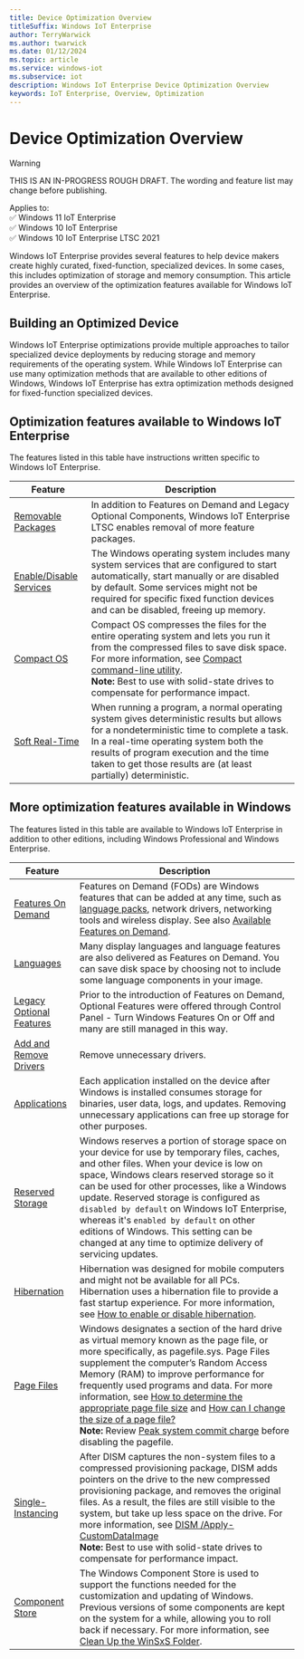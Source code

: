 ```yaml
---
title: Device Optimization Overview
titleSuffix: Windows IoT Enterprise
author: TerryWarwick
ms.author: twarwick
ms.date: 01/12/2024
ms.topic: article
ms.service: windows-iot
ms.subservice: iot
description: Windows IoT Enterprise Device Optimization Overview
keywords: IoT Enterprise, Overview, Optimization
---
```


# Device Optimization Overview

> [!WARNING]
> THIS IS AN IN-PROGRESS ROUGH DRAFT. The wording and feature list may change before publishing.

Applies to:  
✅ Windows 11 IoT Enterprise  
✅ Windows 10 IoT Enterprise  
✅ Windows 10 IoT Enterprise LTSC 2021  

Windows IoT Enterprise provides several features to help device makers create highly curated, fixed-function, specialized devices. In some cases, this includes optimization of storage and memory consumption. This article provides an overview of the optimization features available for Windows IoT Enterprise.

## Building an Optimized Device

Windows IoT Enterprise optimizations provide multiple approaches to tailor specialized device deployments by reducing storage and memory requirements of the operating system.  While Windows IoT Enterprise can use many optimization methods that are available to other editions of Windows, Windows IoT Enterprise has extra optimization methods designed for fixed-function specialized devices.

## Optimization features available to Windows IoT Enterprise

The features listed in this table have instructions written specific to Windows IoT Enterprise.

| Feature            | Description |
|--------------------|-------------|
| [Removable Packages](Removable-Packages.md)       | In addition to Features on Demand and Legacy Optional Components, Windows IoT Enterprise LTSC enables removal of more feature packages. |
| [Enable/Disable Services](Services.md)  | The Windows operating system includes many system services that are configured to start automatically, start manually or are disabled by default. Some services might not be required for specific fixed function devices and can be disabled, freeing up memory. |
| [Compact OS](CompactOS.md)  | Compact OS compresses the files for the entire operating system and lets you run it from the compressed files  to save disk space.  For more information, see [Compact command-line utility](/windows-server/administration/windows-commands/compact).</br>**Note:** Best to use with solid-state drives to compensate for performance impact. |
| [Soft Real-Time](../Soft-Real-Time/Soft-Real-Time.md) | When running a program, a normal operating system gives deterministic results but allows for a nondeterministic time to complete a task. In a real-time operating system both the results of program execution and the time taken to get those results are (at least partially) deterministic. |

## More optimization features available in Windows

The features listed in this table are available to Windows IoT Enterprise in addition to other editions, including Windows Professional and Windows Enterprise.

| Feature            | Description |
|--------------------|-------------|
| [Features On Demand](/windows-hardware/manufacture/desktop/features-on-demand-v2--capabilities) | Features on Demand (FODs) are Windows features that can be added at any time, such as [language packs](/windows-hardware/manufacture/desktop/features-on-demand-language-fod), network drivers, networking tools and wireless display. See also [Available Features on Demand](/windows-hardware/manufacture/desktop/features-on-demand-non-language-fod). |
| [Languages](/windows-hardware/manufacture/desktop/features-on-demand-language-fod)  | Many display languages and language features are also delivered as Features on Demand. You can save disk space by choosing not to include some language components in your image.|
| [Legacy Optional Features](/windows-hardware/manufacture/desktop/enable-or-disable-windows-features-using-dism) | Prior to the introduction of Features on Demand, Optional Features were offered through Control Panel - Turn Windows Features On or Off and many are still managed in this way. |
| [Add and Remove Drivers](/windows-hardware/manufacture/desktop/add-and-remove-drivers-to-an-offline-windows-image) | Remove unnecessary drivers.  |
| [Applications](https://support.microsoft.com/windows/uninstall-or-remove-apps-and-programs-in-windows-4b55f974-2cc6-2d2b-d092-5905080eaf98)       | Each application installed on the device after Windows is installed consumes storage for binaries, user data, logs, and updates. Removing unnecessary applications can free up storage for other purposes. |
| [Reserved Storage](/windows-hardware/manufacture/desktop/dism-storage-reserve)   | Windows reserves a portion of storage space on your device for use by temporary files, caches, and other files. When your device is low on space, Windows clears reserved storage so it can be used for other processes, like a Windows update. Reserved storage is configured as `disabled by default` on Windows IoT Enterprise, whereas it's `enabled by default` on other editions of Windows.  This setting can be changed at any time to optimize delivery of servicing updates. |
| [Hibernation](/windows/win32/power/system-power-states)       | Hibernation was designed for mobile computers and might not be available for all PCs. Hibernation uses a hibernation file to provide a fast startup experience. For more information, see [How to enable or disable hibernation](/troubleshoot/windows-client/deployment/disable-and-re-enable-hibernation). |
| [Page Files](/troubleshoot/windows-client/performance/introduction-to-the-page-file)        | Windows designates a section of the hard drive as virtual memory known as the page file, or more specifically, as pagefile.sys. Page Files supplement the computer’s Random Access Memory (RAM) to improve performance for frequently used programs and data. For more information, see [How to determine the appropriate page file size](/troubleshoot/windows-client/performance/how-to-determine-the-appropriate-page-file-size-for-64-bit-versions-of-windows) and [How can I change the size of a page file?](https://devblogs.microsoft.com/scripting/how-can-i-change-the-size-of-a-page-file/) </br>**Note:** Review [Peak system commit charge](/troubleshoot/windows-client/performance/how-to-determine-the-appropriate-page-file-size-for-64-bit-versions-of-windows) before disabling the pagefile. |
| [Single-Instancing](/windows-hardware/manufacture/desktop/compact-os#single-instancing-of-provisioning-packages)  | After DISM captures the non-system files to a compressed provisioning package, DISM adds pointers on the drive to the new compressed provisioning package, and removes the original files. As a result, the files are still visible to the system, but take up less space on the drive. For more information, see [DISM /Apply-CustomDataImage](/windows-hardware/manufacture/desktop/dism-provisioning-package-command-line-options#apply-customdataimage) </br>**Note:** Best to use with solid-state drives to compensate for performance impact. |
| [Component Store](/windows-hardware/manufacture/desktop/manage-the-component-store)    | The Windows Component Store is used to support the functions needed for the customization and updating of Windows. Previous versions of some components are kept on the system for a while, allowing you to roll back if necessary. For more information, see [Clean Up the WinSxS Folder](/windows-hardware/manufacture/desktop/clean-up-the-winsxs-folder). |

